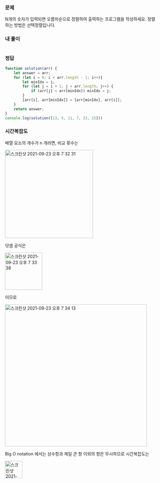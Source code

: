 ### 문제
N개의 숫자가 입력되면 오름차순으로 정렬하여 출력하는 프로그램을 작성하세요. 정렬하는 방법은 선택정렬입니다.

### 내 풀이
```js

```

### 정답
```js
function solution(arr) {
    let answer = arr;
    for (let i = 0; i < arr.length - 1; i++){
        let minIdx = i;
        for (let j = i + 1; j < arr.length; j++) {
            if (arr[j] < arr[minIdx]) minIdx = j;
        }
        [arr[i], arr[minIdx]] = [arr[minIdx], arr[i]];
    }
    return answer;
}
console.log(solution([13, 5, 11, 7, 23, 15]))
```

### 시간복잡도

배열 요소의 개수가 n 개라면, 비교 횟수는

<img width="291" alt="스크린샷 2021-09-23 오후 7 32 31" src="https://user-images.githubusercontent.com/4121550/134492698-3a756af4-3f0a-4a71-af5f-253f16a2d2d3.png">

덧셈 공식은 

<img width="123" alt="스크린샷 2021-09-23 오후 7 33 38" src="https://user-images.githubusercontent.com/4121550/134492779-92fbaa6d-9996-4367-98b8-2abaffd1fe05.png">

이므로

<img width="469" alt="스크린샷 2021-09-23 오후 7 34 13" src="https://user-images.githubusercontent.com/4121550/134492828-02a133f9-ddf3-4479-a4b7-b9958333c103.png">

Big O notation 에서는 상수항과 제일 큰 항 이외의 항은 무시하므로 시간복잡도는 

<img width="57" alt="스크린샷 2021-09-23 오후 7 37 57" src="https://user-images.githubusercontent.com/4121550/134623138-7dfb2ecc-b71a-4952-a28d-9f47345c0314.png">


